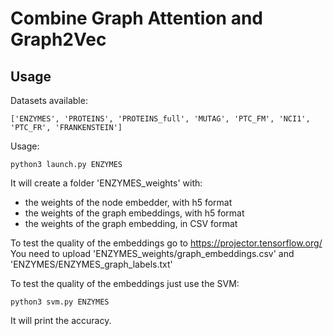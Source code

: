 # Combine Graph Attention and Graph2Vec

## Usage

Datasets available:

```
['ENZYMES', 'PROTEINS', 'PROTEINS_full', 'MUTAG', 'PTC_FM', 'NCI1', 'PTC_FR', 'FRANKENSTEIN']
```

Usage:

```
python3 launch.py ENZYMES
```

It will create a folder 'ENZYMES_weights' with:

+ the weights of the node embedder, with h5 format
+ the weights of the graph embeddings, with h5 format
+ the weights of the graph embedding, in CSV format

To test the quality of the embeddings go to https://projector.tensorflow.org/  
You need to upload 'ENZYMES\_weights/graph\_embeddings.csv' and 'ENZYMES/ENZYMES\_graph\_labels.txt'

To test the quality of the embeddings just use the SVM:

```
python3 svm.py ENZYMES
```

It will print the accuracy.
